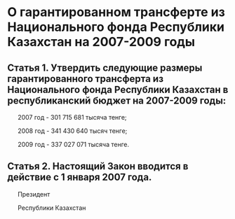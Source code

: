 # О гарантированном трансферте из Национального фонда Республики Казахстан на 2007-2009 годы

## Статья 1. Утвердить следующие размеры гарантированного трансферта из Национального фонда Республики Казахстан в республиканский бюджет на 2007-2009 годы:

      2007 год - 301 715 681 тысяча тенге;

      2008 год - 341 430 640 тысяч тенге;

      2009 год - 337 027 071 тысяча тенге.

## Статья 2. Настоящий Закон вводится в действие с 1 января 2007 года.

      Президент

      Республики Казахстан

